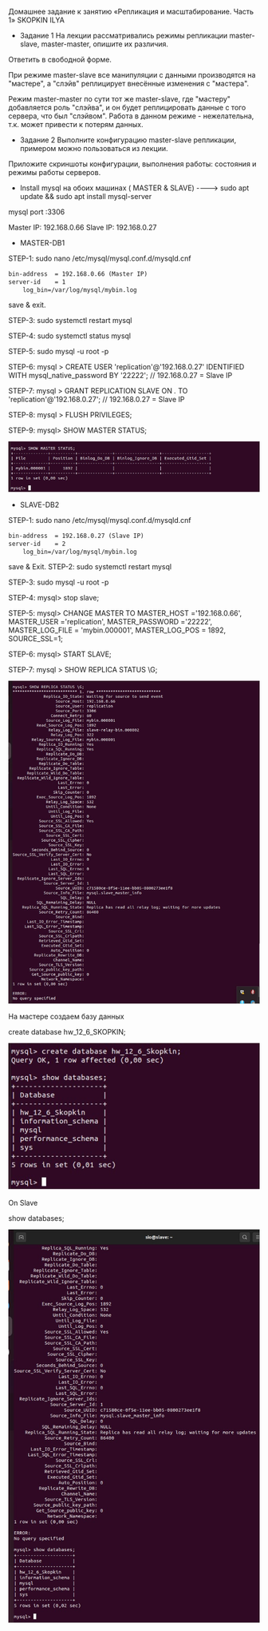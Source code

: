 Домашнее задание к занятию «Репликация и масштабирование. Часть 1» SKOPKIN ILYA

 - Задание 1
На лекции рассматривались режимы репликации master-slave, master-master, опишите их различия.

Ответить в свободной форме.

При режиме master-slave все манипуляции с данными производятся на "мастере", а "слэйв" реплицирует внесённые изменения с "мастера".

Режим master-master по сути тот же master-slave, где "мастеру" добавляется роль "слэйва", и он будет реплицировать данные с того сервера, что был "слэйвом". Работа в данном режиме - нежелательна, т.к. может привести к потерям данных.


 - Задание 2
Выполните конфигурацию master-slave репликации, примером можно пользоваться из лекции.

Приложите скриншоты конфигурации, выполнения работы: состояния и режимы работы серверов.


 - Install mysql на обоих машинах ( MASTER & SLAVE) ----> sudo apt update && sudo apt install mysql-server

mysql port :3306

Master IP: 192.168.0.66 
Slave IP: 192.168.0.27

  - MASTER-DB1

STEP-1: sudo nano /etc/mysql/mysql.conf.d/mysqld.cnf
	
	bin-address  = 192.168.0.66 (Master IP)
	server-id    = 1
        log_bin=/var/log/mysql/mybin.log 
	

save & exit.
	
STEP-3: sudo systemctl restart mysql

STEP-4: sudo systemctl status mysql
 
STEP-5: sudo mysql -u root -p

STEP-6: mysql > CREATE USER 'replication'@'192.168.0.27' IDENTIFIED WITH mysql_native_password BY '22222';     // 192.168.0.27 = Slave IP

STEP-7: mysql > GRANT REPLICATION SLAVE ON *.* TO 'replication'@'192.168.0.27';                                  // 192.168.0.27 = Slave IP
 
STEP-8: mysql > FLUSH PRIVILEGES;

STEP-9: mysql> SHOW MASTER STATUS;

![alt text](https://github.com/matiz86/git_hw-12.6/blob/main/Screenshot_1.jpg)


  - SLAVE-DB2

STEP-1: sudo nano /etc/mysql/mysql.conf.d/mysqld.cnf
	
	bin-address  = 192.168.0.27 (Slave IP)
	server-id    = 2
        log_bin=/var/log/mysql/mybin.log
	
save & Exit.
STEP-2: sudo systemctl restart mysql

STEP-3: sudo mysql -u root -p

STEP-4: mysql> stop slave;

STEP-5: mysql>  CHANGE MASTER TO MASTER_HOST ='192.168.0.66', MASTER_USER ='replication', MASTER_PASSWORD ='22222', MASTER_LOG_FILE = 'mybin.000001', MASTER_LOG_POS = 1892, SOURCE_SSL=1;

STEP-6: mysql> START SLAVE;

STEP-7: mysql > SHOW REPLICA STATUS \G;

![alt text](https://github.com/matiz86/git_hw-12.6/blob/main/Screenshot_2.jpg)

На мастере создаем базу данных

create database hw_12_6_SKOPKIN;

![alt text](https://github.com/matiz86/git_hw-12.6/blob/main/Screenshot_3.jpg)

On Slave 

show databases;

![alt text](https://github.com/matiz86/git_hw-12.6/blob/main/Screenshot_4.jpg)
